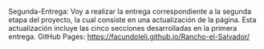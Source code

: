 Segunda-Entrega:
Voy a realizar la entrega correspondiente a la segunda etapa del proyecto, la cual consiste en una actualización de la página. Esta actualización incluye las cinco secciones desarrolladas en la primera entrega.
GitHub Pages:
https://facundoleli.github.io/Rancho-el-Salvador/
